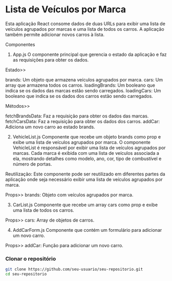 # Lista de Veículos por Marca

Esta aplicação React consome dados de duas URLs para exibir uma lista de veículos agrupados por marcas e uma lista de todos os carros. A aplicação também permite adicionar novos carros à lista.

Componentes
1. App.js
O componente principal que gerencia o estado da aplicação e faz as requisições para obter os dados.

Estado>>

brands: Um objeto que armazena veículos agrupados por marca.
cars: Um array que armazena todos os carros.
loadingBrands: Um booleano que indica se os dados das marcas estão sendo carregados.
loadingCars: Um booleano que indica se os dados dos carros estão sendo carregados.

Métodos>>

fetchBrandsData: Faz a requisição para obter os dados das marcas.
fetchCarsData: Faz a requisição para obter os dados dos carros.
addCar: Adiciona um novo carro ao estado brands.

2. VehicleList.js
Componente que recebe um objeto brands como prop e exibe uma lista de veículos agrupados por marca.
O componente VehicleList é responsável por exibir uma lista de veículos agrupados por marcas. Cada marca é exibida com uma lista de veículos associada a ela, mostrando detalhes como modelo, ano, cor, tipo de combustível e número de portas.

Reutilização: Este componente pode ser reutilizado em diferentes partes da aplicação onde seja necessário exibir uma lista de veículos agrupados por marca.

Props>>
brands: Objeto com veículos agrupados por marca.

3. CarList.js
Componente que recebe um array cars como prop e exibe uma lista de todos os carros.

Props>>
cars: Array de objetos de carros.

4. AddCarForm.js
Componente que contém um formulário para adicionar um novo carro.

Props>>
addCar: Função para adicionar um novo carro.

### Clonar o repositório

```bash
git clone https://github.com/seu-usuario/seu-repositorio.git
cd seu-repositorio
